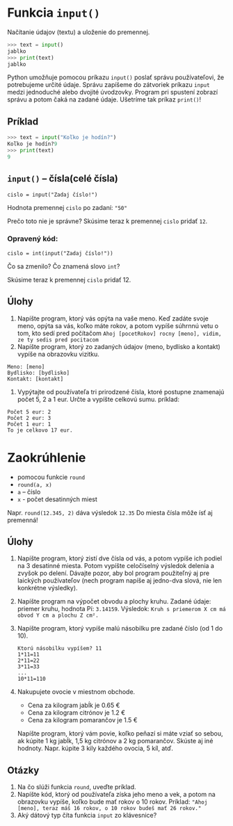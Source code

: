 # Funkcia `input()`

Načítanie údajov (textu) a uloženie do premennej.
```py
>>> text = input()
jablko
>>> print(text)
jablko
```

Python umožňuje pomocou príkazu `input()` poslať správu používateľovi, že potrebujeme určité údaje.
Správu zapíšeme do zátvoriek príkazu `input` medzi jednoduché alebo dvojité úvodzovky.
Program pri spustení zobrazí správu a potom čaká na zadané údaje. Ušetríme tak príkaz `print()`!
## Príklad 

```py
>>> text = input("Koľko je hodín?")
Koľko je hodín?9
>>> print(text)
9
```

## `input()` – čísla(celé čísla) 
`cislo = input("Zadaj číslo!")`

Hodnota premennej `cislo` po zadaní: `"50"`

Prečo toto nie je správne?
Skúsime teraz k premennej `cislo` pridať `12`.

### Opravený kód:
`cislo = int(input("Zadaj číslo!"))`

Čo sa zmenilo? 
Čo znamená slovo `int`?

Skúsime teraz k premennej `cislo` pridať 12.

## Úlohy
1. Napíšte program, ktorý vás opýta na vaše meno. Keď zadáte svoje meno, opýta sa vás, koľko máte rokov, a potom vypíše súhrnnú vetu o tom, kto sedí pred počítačom `Ahoj [pocetRokov] rocny [meno], vidim, ze ty sedis pred pocitacom`
1. Napíšte program, ktorý zo zadaných údajov (meno, bydlisko a kontakt) vypíše na obrazovku vizitku.
```
Meno: [meno]
Bydlisko: [bydlisko]
Kontakt: [kontakt]
```
1. Vypýtajte od používateľa tri prirodzené čísla, ktoré postupne znamenajú počet 5, 2 a 1 eur. Určte a vypíšte celkovú sumu.
príklad:
```
Počet 5 eur: 2
Počet 2 eur: 3
Počet 1 eur: 1
To je celkovo 17 eur.
```
# Zaokrúhlenie
- pomocou funkcie `round`
- `round(a, x)`
- `a` – číslo
- `x` - počet desatinných miest

Napr. `round(12.345, 2)` dáva výsledok `12.35`
Do miesta čísla môže ísť aj premenná!
## Úlohy
1. Napíšte program, ktorý zistí dve čísla od vás, a potom vypíše ich podiel na 3 desatinné miesta.
Potom vypíšte celočíselný výsledok delenia a zvyšok po delení.
Dávajte pozor, aby bol program použiteľný aj pre laických používateľov (nech program napíše aj jedno-dva slová, nie len konkrétne výsledky).
1. Napíšte program na výpočet obvodu a plochy kruhu.
Zadané údaje: priemer kruhu, hodnota Pí: `3.14159`.
Výsledok:
`Kruh s priemerom X cm má obvod Y cm a plochu Z cm².`
1. Napíšte program, ktorý vypíše malú násobilku pre zadané číslo (od 1 do 10).
    ```
    Ktorú násobilku vypíšem? 11
    1*11=11
    2*11=22
    3*11=33
    ...
    10*11=110
    ```
1. Nakupujete ovocie v miestnom obchode.
    - Cena za kilogram jabĺk je 0.65 €
    - Cena za kilogram citrónov je 1.2 € 
    - Cena za kilogram pomarančov je 1.5 €
    
    Napíšte program, ktorý vám povie, koľko peňazí si máte vziať so sebou, ak kúpite 1 kg jabĺk, 1,5 kg citrónov a 2 kg pomarančov.
    Skúste aj iné hodnoty.
    Napr. kúpite 3 kily každého ovocia, 5 kíl, atď.
## Otázky
1. Na čo slúži funkcia `round`, uveďte príklad.
2. Napíšte kód, ktorý od používateľa získa jeho meno a vek, a potom na obrazovku vypíše, koľko bude mať rokov o 10 rokov. Príklad: `"Ahoj [meno], teraz máš 16 rokov, o 10 rokov budeš mať 26 rokov."`
3. Aký dátový typ číta funkcia `input` zo klávesnice?